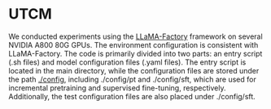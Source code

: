 # UTCM
We conducted experiments using the [LLaMA-Factory](https://github.com/hiyouga/LLaMA-Factory) framework on several NVIDIA A800 80G GPUs. The environment configuration is consistent with LLaMA-Factory. The code is primarily divided into two parts: an entry script (.sh files) and model configuration files (.yaml files). The entry script is located in the main directory, while the configuration files are stored under the path [./config](./config), including ./config/pt and ./config/sft, which are used for incremental pretraining and supervised fine-tuning, respectively. Additionally, the test configuration files are also placed under ./config/sft.
